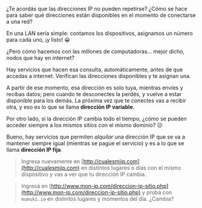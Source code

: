 ¿Te acordás que las direcciones IP no pueden repetirse? ¿Cómo se hace para saber qué direcciones están disponibles en el momento de conectarse a una red? 

En una LAN sería simple: contamos los dispositivos, asignamos un número para cada uno, ¡y listo! :grinning:

¿Pero cómo hacemos con las millones de computadoras... mejor dicho, nodos que hay en internet?

Hay servicios que hacen esa consulta, automáticamente, antes de que accedas a internet. Verifican las direcciones disponibles y te asignan una. 

A partir de ese momento, esa dirección es solo tuya, mientras envíes y recibas datos; pero cuando te desconectes la perdés, y vuelve a estar disponible para los demás. La próxima vez que te conectes vas a recibir otra, y eso es lo que se llama **dirección IP variable**.

Por otro lado, si la dirección IP cambia todo el tiempo, ¿cómo se pueden acceder siempre a los mismos sitios con el mismo dominio? :confused:

Bueno, hay servicios que permiten _alquilar_ una dirección IP que se va a mantener siempre igual (mientras se pague el servicio) y es a lo que se llama **dirección IP fija**.


> Ingresa nuevamente en [http://cualesmiip.com](http://cualesmiip.com) en distintos lugares o días con el mismo dispositivo y vas a ver que tu dirección IP cambia.

> Ingresá en [http://www.mon-ip.com/direccion-ip-sitio.php](http://www.mon-ip.com/direccion-ip-sitio.php) y probá con `mumuki.io` en distintos lugares y momentos del día. ¿Cambia?

